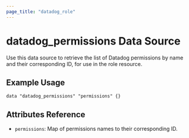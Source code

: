 ```yaml
---
page_title: "datadog_role"
---
```


# datadog_permissions Data Source

Use this data source to retrieve the list of Datadog permissions by name and their corresponding ID, for use in the role resource.

## Example Usage

```
data "datadog_permissions" "permissions" {}
```

## Attributes Reference

-   `permissions`: Map of permissions names to their corresponding ID.
